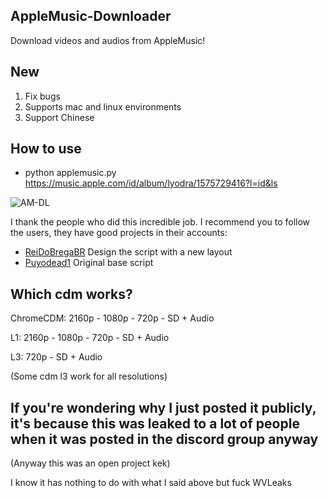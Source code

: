 ## AppleMusic-Downloader
Download videos and audios from AppleMusic!
## New
1. Fix bugs
2. Supports mac and linux environments
3. Support Chinese

## How to use

* python applemusic.py https://music.apple.com/id/album/lyodra/1575729416?l=id&ls

![AM-DL](https://i.ibb.co/RBggYDp/unknown-5.png)

I thank the people who did this incredible job.
I recommend you to follow the users, they have good projects in their accounts:
* [ReiDoBregaBR](https://github.com/ReiDoBrega) Design the script with a new layout 
* [Puyodead1](https://github.com/Puyodead1) Original base script

## Which cdm works?

ChromeCDM: 2160p - 1080p - 720p - SD + Audio

L1:  2160p - 1080p - 720p - SD + Audio

L3: 720p - SD + Audio

(Some cdm l3 work for all resolutions)

## If you're wondering why I just posted it publicly, it's because this was leaked to a lot of people when it was posted in the discord group anyway
(Anyway this was an open project kek)

I know it has nothing to do with what I said above but fuck WVLeaks

